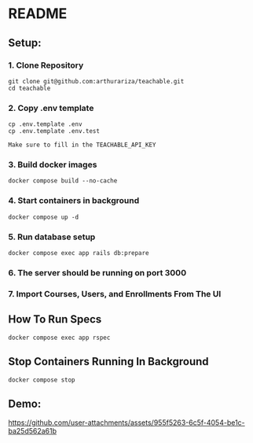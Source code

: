 # README

## Setup:
### 1. Clone Repository
```
git clone git@github.com:arthurariza/teachable.git
cd teachable
```
### 2. Copy .env template
```
cp .env.template .env
cp .env.template .env.test
```
`Make sure to fill in the TEACHABLE_API_KEY`

### 3. Build docker images
```
docker compose build --no-cache
```
### 4. Start containers in background
```
docker compose up -d
```
### 5. Run database setup
```
docker compose exec app rails db:prepare
```
### 6. The server should be running on port 3000

### 7. Import Courses, Users, and Enrollments From The UI

## How To Run Specs
```
docker compose exec app rspec
```
## Stop Containers Running In Background
```
docker compose stop
```

## Demo:


https://github.com/user-attachments/assets/955f5263-6c5f-4054-be1c-ba25d562a61b



